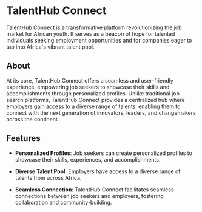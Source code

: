 # TalentHub Connect

TalentHub Connect is a transformative platform revolutionizing the job market for African youth. It serves as a beacon of hope for talented individuals seeking employment opportunities and for companies eager to tap into Africa's vibrant talent pool.

## About

At its core, TalentHub Connect offers a seamless and user-friendly experience, empowering job seekers to showcase their skills and accomplishments through personalized profiles. Unlike traditional job search platforms, TalentHub Connect provides a centralized hub where employers gain access to a diverse range of talents, enabling them to connect with the next generation of innovators, leaders, and changemakers across the continent.

## Features

- **Personalized Profiles**: Job seekers can create personalized profiles to showcase their skills, experiences, and accomplishments.

- **Diverse Talent Pool**: Employers have access to a diverse range of talents from across Africa.

- **Seamless Connection**: TalentHub Connect facilitates seamless connections between job seekers and employers, fostering collaboration and community-building.

